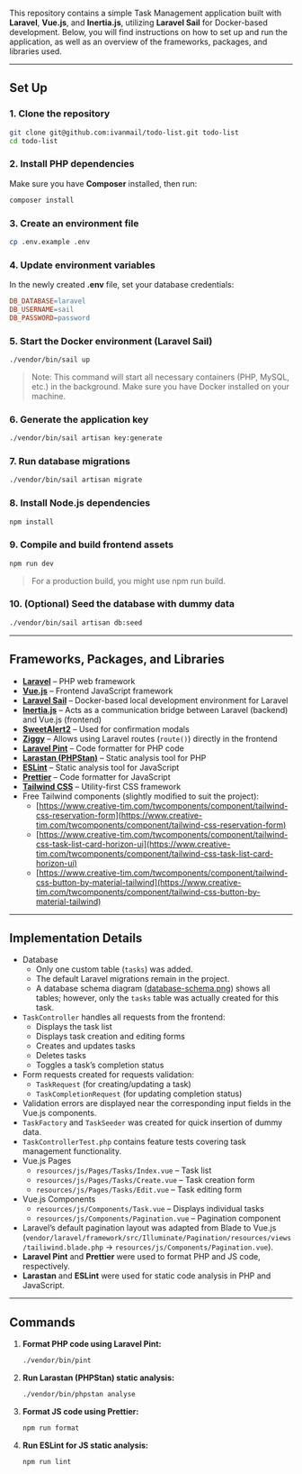This repository contains a simple Task Management application built with **Laravel**, **Vue.js**, and **Inertia.js**, utilizing **Laravel Sail** for Docker-based development. Below, you will find instructions on how to set up and run the application, as well as an overview of the frameworks, packages, and libraries used.

---

## Set Up

### 1. Clone the repository

```bash
git clone git@github.com:ivanmail/todo-list.git todo-list
cd todo-list
```

### 2. Install PHP dependencies

Make sure you have **Composer** installed, then run:

```bash
composer install
```

### 3. Create an environment file

```bash
cp .env.example .env
```

### 4. Update environment variables

In the newly created **.env** file, set your database credentials:

```makefile
DB_DATABASE=laravel
DB_USERNAME=sail
DB_PASSWORD=password
```

### 5. Start the Docker environment (Laravel Sail)

```bash
./vendor/bin/sail up
```

> Note: This command will start all necessary containers (PHP, MySQL, etc.) in the background. Make sure you have Docker installed on your machine.


### 6. Generate the application key

```bash
./vendor/bin/sail artisan key:generate
```

### 7. Run database migrations

```bash
./vendor/bin/sail artisan migrate
```

### 8. Install Node.js dependencies

```bash
npm install
```

### 9. Compile and build frontend assets

```bash
npm run dev
```

> For a production build, you might use npm run build.

### 10. (Optional) Seed the database with dummy data

```bash
./vendor/bin/sail artisan db:seed
```

---

## Frameworks, Packages, and Libraries

- [**Laravel**](https://laravel.com/) – PHP web framework
- [**Vue.js**](https://vuejs.org/) – Frontend JavaScript framework
- [**Laravel Sail**](https://laravel.com/docs/11.x/sail) – Docker-based local development environment for Laravel
- [**Inertia.js**](https://inertiajs.com/) – Acts as a communication bridge between Laravel (backend) and Vue.js (frontend)
- [**SweetAlert2**](https://sweetalert2.github.io/) – Used for confirmation modals
- [**Ziggy**](https://github.com/tighten/ziggy) – Allows using Laravel routes (`route()`) directly in the frontend
- [**Laravel Pint**](https://laravel.com/docs/11.x/pint) – Code formatter for PHP code
- [**Larastan (PHPStan)**](https://github.com/larastan/larastan) – Static analysis tool for PHP
- [**ESLint**](https://eslint.org/) – Static analysis tool for JavaScript
- [**Prettier**](https://prettier.io/) – Code formatter for JavaScript
- [**Tailwind CSS**](https://tailwindcss.com/) – Utility-first CSS framework
- Free Tailwind components (slightly modified to suit the project):
    - [https://www.creative-tim.com/twcomponents/component/tailwind-css-reservation-form](https://www.creative-tim.com/twcomponents/component/tailwind-css-reservation-form)
    - [https://www.creative-tim.com/twcomponents/component/tailwind-css-task-list-card-horizon-ui](https://www.creative-tim.com/twcomponents/component/tailwind-css-task-list-card-horizon-ui)
    - [https://www.creative-tim.com/twcomponents/component/tailwind-css-button-by-material-tailwind](https://www.creative-tim.com/twcomponents/component/tailwind-css-button-by-material-tailwind)

---

## Implementation Details

- Database
    - Only one custom table (`tasks`) was added.
    - The default Laravel migrations remain in the project.
    - A database schema diagram ([database-schema.png](https://github.com/ivanmail/todo-list/blob/main/database-schema.png)) shows all tables; however, only the `tasks` table was actually created for this task.
- `TaskController` handles all requests from the frontend:
    - Displays the task list
    - Displays task creation and editing forms
    - Creates and updates tasks
    - Deletes tasks
    - Toggles a task’s completion status
- Form requests created for requests validation:
    - `TaskRequest` (for creating/updating a task)
    - `TaskCompletionRequest` (for updating completion status)
- Validation errors are displayed near the corresponding input fields in the Vue.js components.
- `TaskFactory` and `TaskSeeder` was created for quick insertion of dummy data.
- `TaskControllerTest.php` contains feature tests covering task management functionality.
- Vue.js Pages
    - `resources/js/Pages/Tasks/Index.vue` – Task list
    - `resources/js/Pages/Tasks/Create.vue` – Task creation form
    - `resources/js/Pages/Tasks/Edit.vue` – Task editing form
- Vue.js Components
    - `resources/js/Components/Task.vue` – Displays individual tasks
    - `resources/js/Components/Pagination.vue` – Pagination component
- Laravel’s default pagination layout was adapted from Blade to Vue.js (`vendor/laravel/framework/src/Illuminate/Pagination/resources/views/tailiwind.blade.php` → `resources/js/Components/Pagination.vue`).
- **Laravel Pint** and **Prettier** were used to format PHP and JS code, respectively.
- **Larastan** and **ESLint** were used for static code analysis in PHP and JavaScript.

---

##  Commands

1. **Format PHP code using Laravel Pint:**

    ```bash
    ./vendor/bin/pint
    ```

2. **Run Larastan (PHPStan) static analysis:**

    ```bash
    ./vendor/bin/phpstan analyse
    ```

3. **Format JS code using Prettier:**

    ```bash
    npm run format
    ```

4. **Run ESLint for JS static analysis:**

    ```bash
    npm run lint
    ```

